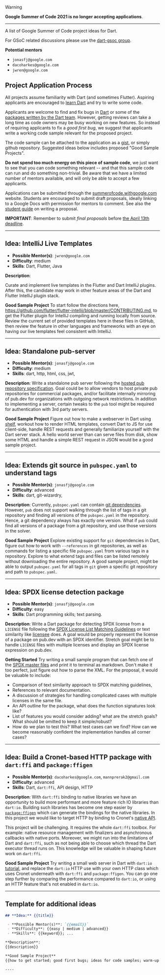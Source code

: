 > [!warning]
> **Google Summer of Code 2021 is no longer accepting applications**.

---

A list of Google Summer of Code project ideas for Dart.

For GSoC related discussions please use the [dart-gsoc group](https://groups.google.com/forum/#!forum/dart-gsoc).

**Potential mentors**
 * `jonasfj@google.com`
 * `dacoharkes@google.com`
 * `jwren@google.com`

## Project Application Process
All projects assume familiarity with Dart (and sometimes Flutter). Aspiring applicants are encouraged to [learn Dart](https://dart.dev/guides/language/language-tour) and try to write some code.

Applicants are welcome to find and fix bugs in [Dart](https://github.com/dart-lang/sdk) or some of the [packages written by the Dart team](https://pub.dev/publishers/dart.dev/packages). However, getting reviews can take a long time as code owners may be busy working on new features. So instead of requiring applicants to fix a _good first bug_, we
suggest that applicants write a working code sample relevant for the proposed project.

The code sample can be attached to the application as a [gist](https://gist.github.com/), or simply github repository. Suggested ideas below includes proposed "Good Sample Projects".

**Do not spend too much energy on this piece of sample code**, we just want to see
that you can code something relevant -- and that this sample code can run and do something non-trivial. Be aware that we have a limited number of
mentors available, and will only be able to accept a few applicants.

Applications can be submitted through the [summerofcode.withgoogle.com](https://summerofcode.withgoogle.com/) website. Students are encouraged to submit draft proposals, ideally linking to a Google Docs with permission for mentors to comment. See also the [student guide](https://google.github.io/gsocguides/student/writing-a-proposal) on writing a proposal.

**IMPORTANT**: Remember to submit _final proposals_ before [the April 13th deadline](https://summerofcode.withgoogle.com/how-it-works/#timeline).

----

## **Idea:** IntelliJ Live Templates

 - **Possible Mentor(s)**: `jwren@google.com`
 - **Difficulty**: medium
 - **Skills**: Dart, Flutter, Java

**Description**:

Curate and implement live templates in the Flutter and Dart IntelliJ plugins.  After this, the candidate may work in other feature areas of the Dart and Flutter IntelliJ plugin stack.

**Good Sample Project**
To start follow the directions here, https://github.com/flutter/flutter-intellij/blob/master/CONTRIBUTING.md, to get the Flutter plugin for IntelliJ compiling and running locally from source.  Review the current set of provided templates here in these files in GitHub, then review the feature in other languages and frameworks with an eye on having our live templates feel consistent with IntelliJ.

----

## **Idea:** Standalone pub-server

 - **Possible Mentor(s)**: `jonasfj@google.com`
 - **Difficulty**: medium
 - **Skills**: dart, http, html, css, jwt,

**Description**:
Write a standalone pub server following the [hosted pub repository specification](https://github.com/dart-lang/pub/blob/master/doc/repository-spec-v2.md). Goal could be to allow vendors to host private pub repositories for commercial packages, and/or facilitate internally mirroring of pub.dev for organizations with outgoing network restrictions. In addition to implementing a server, certain tweaks to the `pub` tool might be required for authentication with 3rd party servers.

**Good Sample Project**
Figure out how to make a webserver in Dart using [shelf](https://pub.dev/packages/shelf),
workout how to render HTML templates, convert Dart to JS for use client-side,
handle REST requests and generally familiarize yourself with the Dart server stack.
A hello world server than can serve files from disk, show some HTML and handle a simple REST request in JSON would be a good sample project.

----

## **Idea:** Extends git source in `pubspec.yaml` to understand tags

 - **Possible Mentor(s)**: `jonasfj@google.com`
 - **Difficulty**: advanced
 - **Skills**: dart, git-wizardry,

**Description**:
Currently, `pubspec.yaml` can contain
[git dependencies](https://dart.dev/tools/pub/dependencies#git-packages).
However, `pub` does not support walking through the list of tags in a git repository
and finding all versions of the `pubspec.yaml` in the repository. Hence, a git
dependency always has exactly one version. What if `pub` could find all versions
of a package from a git repository, and use those versions in the solver.

**Good Sample Project**
Explore existing support for `git` dependencies in Dart, figure out how to work
with `--references` in git repositories, as well as commands for listing a
specific file `pubspec.yaml` from various tags in a repository. Explore to what
extend tags and files can be listed remotely without downloading
the entire repository.
A good sample project, might be able to output `pubspec.yaml` for all tags in `git` given a specific git repository and path to `pubspec.yaml`.

----

## **Idea:** SPDX license detection package

 - **Possible Mentor(s)**: `jonasfj@google.com`
 - **Difficulty**: easy
 - **Skills**: Dart programming skills; text parsing.


**Description**:
Write a Dart package for detecting SPDX license from a `LICENSE` file following
the [SPDX License List Matching Guidelines](https://spdx.org/spdx-license-list/matching-guidelines)
or text similarity like [licensee](https://github.com/licensee/licensee) does.
A goal would be properly represent the license of a package on pub.dev with an
SPDX identifier.
Stretch goal might be to handle `LICENSE` files with multiple licenses and
display an SPDX license expression on pub.dev.

**Getting Started**
Try writing a small sample program that can fetch one of the [SPDX master files](https://github.com/spdx/license-list-XML/tree/master/src) and print it to terminal as
markdown. Don't make it too perfect, just figure out how to parse the XML.
For the proposal, it would be valuable to include:
 * Comparison of text similarity approach to SPDX matching guidelines,
 * References to relevant documentation.
 * A discussion of strategies for handling complicated cases with multiple
   licenses in the same file.
 * An API outline for the package, what does the function signatures look like?
 * List of features you would consider adding? what are the stretch goals? What
   should be omitted to keep it simple/robust?
 * How do we plan to test this? What test cases can we find? How can we become
   reasonably confident the implementation handles all corner cases?

----

## **Idea:** Build a Cronet-based HTTP package with `dart:ffi` and `package:ffigen`

 - **Possible Mentor(s)**: `dacoharkes@google.com`, `mannprerak2@gmail.com`
 - **Difficulty**: advanced
 - **Skills**: Dart, `dart:ffi`, API design, HTTP

**Description**:
With `dart:ffi` binding to native libraries we have an opportunity to build more performant and more feature rich IO libraries than `dart:io`.
Building such libraries has become one step easier by [`package:ffigen`](https://pub.dev/packages/ffigen) which can generate the bindings for the native libraries.
In this project we would like to target HTTP by binding to Cronet's [native API](https://chromium.googlesource.com/chromium/src/+/master/components/cronet/native/test_instructions.md).

This project will be challenging.
It requires the whole `dart:ffi` toolbox. For example: native resource management with finalizers and asynchronous callbacks with native ports.
Moreover, we might run into the limitations of Dart and `dart:ffi`, such as not being able to choose which thread the Dart executor thread runs on.
This knowledge will be valuable in shaping future work on `dart:ffi`.

**Good Sample Project**
Try writing a small web server in Dart with `dart:io` [tutorial](https://dart.dev/tutorials/server/httpserver), and replace the `dart:io` HTTP use with your own HTTP class which uses Cronet underneath with `dart:ffi` and `package:ffigen`.
You can go one step further by comparing the performance compared to `dart:io`, or using an HTTP feature that's not enabled in `dart:io`.



----

## Template for additional ideas

```md
## **Idea:** {{title}}

 - **Possible Mentor(s)**: `{{email}}`
 - **Difficulty**: {{easy | medium | advanced}}
 - **Skills**: {{keyword}}; ...

**Description**:
{{description}}

**Good Sample Project**
{{how to get started; good first bugs; ideas for code samples; warm-up exercises}}

----
```
